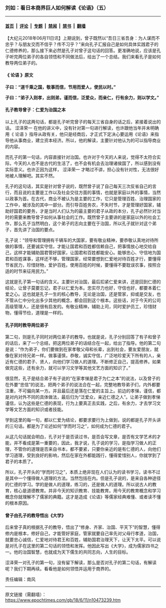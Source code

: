 ### 刘如：看日本商界巨人如何解读《论语》（五）

---

#### [首页](../../../..?n10473239) &nbsp;|&nbsp; [评论](../../../../../epoch-comment?n10473239) &nbsp;|&nbsp; [专题](../../../../../epoch-special?n10473239) &nbsp;|&nbsp; [禁闻](../../../../../epoch-news?n10473239) &nbsp;|&nbsp; [禁书](../../../../../books?n10473239) &nbsp;|&nbsp; [翻墙](https://github.com/gfw-breaker/nogfw/blob/master/README.md?n10473239)


<div class="post_content" id="artbody" itemprop="articleBody">
 <!-- article content begin -->
 <p>
  【大纪元2018年06月11日讯】上期说到，曾子既然以“吾日三省吾身：为人谋而不忠乎？与朋友交而不信乎？传不习乎？”来向孔子汇报自己是如何具体实践君子的仁德修养的，那么接下来必然是孔子对曾子这句话的回答。更准确地说，应该是孔子听完两位弟子的各自领悟和不同做法后，给出了一个总结。我们来看孔子是如何教导两位弟子的。
 </p>
 <h4>
  <strong>
   《
   <ok href="https://www.epochtimes.com/gb/tag/%E8%AE%BA%E8%AF%AD.html">
    论语
   </ok>
   》原文
  </strong>
 </h4>
 <p>
  <strong>
   子曰：“道千乘之国，敬事而信，节用而爱人，使民以时。”
  </strong>
 </p>
 <p>
  <strong>
   子曰：“弟子入则孝，出则弟，谨而信，泛爱众，而亲仁，行有余力，则以学文。”
  </strong>
 </p>
 <h4>
  <strong>
   孔子教导曾子：仁爱为治国之本
  </strong>
 </h4>
 <p>
  以上孔子的这两句话，都是孔子听完曾子的每天三省自身的话之后，紧接着说出的话。
  <ok href="https://www.epochtimes.com/gb/tag/%E6%B6%A9%E6%B3%BD%E8%8D%A3%E4%B8%80.html">
   涩泽荣一
  </ok>
  在他的讲义中，没有针对第一句进行解读，也许跟他当年并未明确用《
  <ok href="https://www.epochtimes.com/gb/tag/%E8%AE%BA%E8%AF%AD.html">
   论语
  </ok>
  》指导从政有关，他只是经商后，才正式下定决心要运用《论语》来指导他从事商业，建立资本经济。所以，他的解读，主要针对他认为的可以指导商业的内容。
 </p>
 <p>
  而孔子的第一句话，内容直接针对治国。也许对于今天的人来说，觉得不太符合实际，今天的人也不是古代的生活了，也不会有机会去治理诸侯国了，所以感到没有实际意义。也许正因为这样，
  <ok href="https://www.epochtimes.com/gb/tag/%E6%B6%A9%E6%B3%BD%E8%8D%A3%E4%B8%80.html">
   涩泽荣一
  </ok>
  才略过不讲，担心没有针对性，无法很好地被人理解吧。其实不然。
 </p>
 <p>
  孔子的这句话，其实是针对曾子说的，既然曾子说了自己每天三次反省自己的言行，而且说的主要是工作以及社会交往方面的事情，也就是家庭以外的事情，当然以政事为首。在古代，商业不被认为是主要的工作，它只是管理百姓、治理国家的工作中，被涉及的其中一部分。而引导百姓务农，不失时节，才是管理好国家，辅助好国君的要务，才是当时人们认为的最主要的君子从政的本分，孔子必然针对当时的需要来教导曾子如何从事社会的工作。既然曾子主要讲的是家庭以外的社会工作，那么孔子当然明白，这个弟子的志向主要在于治国，所以孔子就针对这个弟子，首先讲了治国的要点。
 </p>
 <p>
  孔子说：“领导和管理拥有千辆车的大国家，要有敬业精神，要恭敬认真地对待所做的事情，还要诚实守信，才能让国君和百姓都信赖自己，把事情放心地交给自己，这样才能辅助国君管好国家，让国君和百姓都能安心。能够忠心、守信地为国君和百姓谋事，这样还不够，管理国家，经常要想到仁爱地对待百姓才行，要懂得节省民力，珍惜财物，爱护百姓。使用百姓的时候，要懂得不要耽误农事，按照合适的时节来征用民力。”
 </p>
 <p>
  这就是孔子第一句话的含义。主要针对治国，最后扣紧仁爱来讲，还是回到仁德的结论，让曾子莫要忘记，君子以仁爱为本。忠实尽力也好，守信也好，都要本着仁爱之心。这也就是孔子一生的核心教导，无论是治国，还是管家，抑或是交友，也不管从仁中分化出多少其他的概念，都会回到这个根本。这些话，对于今天的公司高级管理人，还是很有启发的。有敬业精神，辅助上司，同时爱护员工，珍惜财物，懂得节俭，道理是一样的。
 </p>
 <h4>
  <strong>
   孔子同时教导两位弟子
   <br/>
  </strong>
 </h4>
 <p>
  第二句，则是孔子同时对两位弟子的教导。也就是说，孔子分别回答了有子和曾子的话后，来了一个总结，把这两位弟子的话结合在一起，给出了指导。他的第二句是说：“作为弟子，你们要做到在家孝敬父母和长辈，出到社会，要友爱朋友，就像在家对待兄弟一样。做事谨慎，恭敬，诚实守信，广泛地珍爱天下所有的人，亲近有仁德的君子、贤人，向他们学习做人的道理。不断修正自己，提高修养。如果做完这些，还有余力，就可以学习文学等其他文艺方面的知识了。”
 </p>
 <p>
  很显然，孔子是结合弟子有子说的“在家孝悌是君子为仁之本”的说法，以及曾子的在外要“忠信”的说法，把两个弟子的说法合在一起，完整地教导弟子们，内外都要注重，不可偏向某一方。并且最后还是落在仁爱的主旨上。前边的孝悌，谨信，都是对内对外不同的具体做法，最后归为“泛爱众，亲近仁德之人”。让弟子做到孝悌谨信，认为这些是仁德的表现，行为上要真正去实践，之后，有余力，才去学习文学等文艺方面的知识或者技能。
 </p>
 <p>
  学到这里的每一句，都以仁爱为结论，都要求要行为上做到，说的都是孔子开头讲的三句话。都是为了论述如何“学而时习之”，如何成为仁德的君子。
 </p>
 <p>
  从这几句话就会明白，孔子对于是否读过书，是否会写文章，是否有文学艺术的才能，并不看成是第一重要的，因此，我才说，孔子说的学习，是指学习做人的正理，不管你的道理是否来自书本，都不要紧，只要你亲近的是有仁德的人，向他们学习道理，受到良好的影响，然后在家在外都能践行，懂得爱惜别人，你就学到了君子的本质了。
 </p>
 <p>
  所以，孔子开头的“学而时习之”，本质上绝非现在人们认为的读书学习，读书不过是其中一个懂得做人道理的方法。当然包括在内。但是孔子说的，是来自各种途径的仁德的学习。学的是做人的道理，练习的，还是做人的道理。所以说古人的教育，核心是道德教育。并非今天的知识教育、技能教育。用今天的教育概念和学习概念你就理解不了儒家的典籍。这才是造成《论语》等儒家经典难懂、或者读不懂的根本原因。
 </p>
 <h4>
  <strong>
   曾子由孔子的教导悟出《大学》
  </strong>
 </h4>
 <p>
  后来曾子真的根据孔子的教导，悟出了“修身、齐家、治国、平天下”的智慧，懂得修内是根本，修好自己，才能管好家庭，管家就要自己率先对父母行孝道，治国，就要忠心诚信，仁爱地对待君王和百姓，辅助国君治理天下，让天下太平。可以说是对孔子在这里的第二句话的领悟和发挥。他因此写出《大学》，成为儒家四书之一。他的治国智慧，也就成为天下儒生的共同志向，人生的目标。
 </p>
 <p>
  涩泽荣一对孔子的第一句，没有留下解读，那么是否对孔子的第二句话，有解读呢？我们下期再续。看看他是如何领悟并运用于商界的。
 </p>
 <p>
  责任编辑：南风
 </p>
 <!-- article content end -->
 <div id="below_article_ad">
 </div>
</div>


---

原文链接（需翻墙）：https://www.epochtimes.com/gb/18/6/11/n10473239.htm